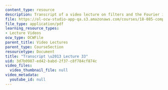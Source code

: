 ```yaml
---
content_type: resource
description: Transcript of a video lecture on filters and the Fourier integral transform.
file: https://ol-ocw-studio-app-qa.s3.amazonaws.com/courses/18-085-computational-science-and-engineering-i-fall-2008/3d7b0987ed42babd2f37c8f784cf874c_18-085F08-L33.pdf
file_type: application/pdf
learning_resource_types:
- Lecture Videos
ocw_type: OCWFile
parent_title: Video Lectures
parent_type: CourseSection
resourcetype: Document
title: "Transcript \u2013 Lecture 33"
uid: 3d7b0987-ed42-babd-2f37-c8f784cf874c
video_files:
  video_thumbnail_file: null
video_metadata:
  youtube_id: null
---
```

